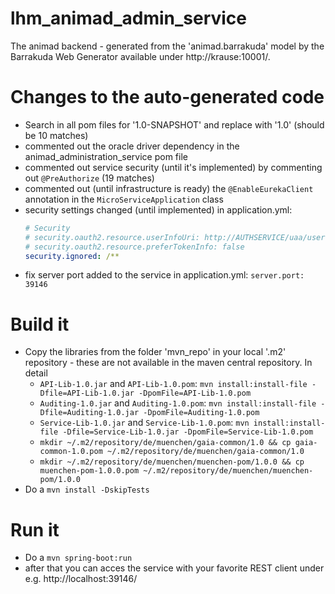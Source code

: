 # lhm_animad_admin_service
The animad backend - generated from the 'animad.barrakuda' model by the Barrakuda Web Generator available under http://krause:10001/.

# Changes to the auto-generated code
* Search in all pom files for '1.0-SNAPSHOT' and replace with '1.0' (should be 10 matches)
* commented out the oracle driver dependency in the animad_administration_service pom file
* commented out service security (until it's implemented) by commenting out `@PreAuthorize` (19 matches)
* commented out (until infrastructure is ready) the `@EnableEurekaClient` annotation in the `MicroServiceApplication` class
* security settings changed (until implemented) in application.yml:
    ```application.yml
    # Security
    # security.oauth2.resource.userInfoUri: http://AUTHSERVICE/uaa/user
    # security.oauth2.resource.preferTokenInfo: false
    security.ignored: /**
    ```
* fix server port added to the service in application.yml: `server.port: 39146`

# Build it
* Copy the libraries from the folder 'mvn_repo' in your local '.m2' repository - these are not available in the maven central repository. In detail
   * `API-Lib-1.0.jar` and `API-Lib-1.0.pom`: `mvn install:install-file -Dfile=API-Lib-1.0.jar -DpomFile=API-Lib-1.0.pom`
   * `Auditing-1.0.jar` and `Auditing-1.0.pom`: `mvn install:install-file -Dfile=Auditing-1.0.jar -DpomFile=Auditing-1.0.pom`
   * `Service-Lib-1.0.jar` and `Service-Lib-1.0.pom`: `mvn install:install-file -Dfile=Service-Lib-1.0.jar -DpomFile=Service-Lib-1.0.pom`
   * `mkdir ~/.m2/repository/de/muenchen/gaia-common/1.0 && cp gaia-common-1.0.pom ~/.m2/repository/de/muenchen/gaia-common/1.0`
   * `mkdir ~/.m2/repository/de/muenchen/muenchen-pom/1.0.0 && cp muenchen-pom-1.0.0.pom ~/.m2/repository/de/muenchen/muenchen-pom/1.0.0`
* Do a `mvn install -DskipTests`

# Run it
* Do a `mvn spring-boot:run`
* after that you can acces the service with your favorite REST client under e.g. http://localhost:39146/
